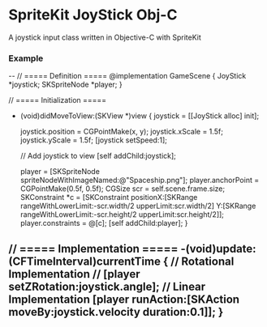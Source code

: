 # SpriteKit JoyStick Obj-C

A joystick input class written in Objective-C with SpriteKit

### Example

--
// ===== Definition =====
@implementation GameScene {
    JoyStick *joystick;
    SKSpriteNode *player;
}

// ===== Initialization =====
- (void)didMoveToView:(SKView *)view {
  joystick = [[JoyStick alloc] init];

  joystick.position = CGPointMake(x, y);
  joystick.xScale = 1.5f;
  joystick.yScale = 1.5f;
  [joystick setSpeed:1];

  // Add joystick to view
  [self addChild:joystick];
  
  player = [SKSpriteNode spriteNodeWithImageNamed:@"Spaceship.png"];
  player.anchorPoint = CGPointMake(0.5f, 0.5f);
  CGSize scr = self.scene.frame.size;
  SKConstraint *c = [SKConstraint
                       positionX:[SKRange rangeWithLowerLimit:-scr.width/2 upperLimit:scr.width/2]
                       Y:[SKRange rangeWithLowerLimit:-scr.height/2 upperLimit:scr.height/2]];
    player.constraints = @[c];
    [self addChild:player];
}

// ===== Implementation =====
-(void)update:(CFTimeInterval)currentTime {
    // Rotational Implementation
    // [player setZRotation:joystick.angle];
    // Linear Implementation
    [player runAction:[SKAction moveBy:joystick.velocity duration:0.1]];
}
--
